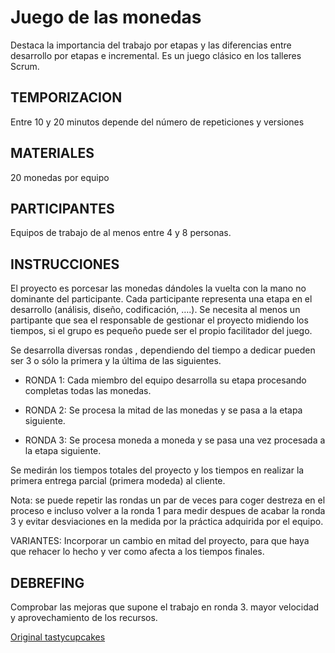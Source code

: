 # Juego de las monedas

Destaca la importancia del trabajo por etapas y las diferencias entre desarrollo por etapas e incremental. Es un juego clásico en los talleres Scrum.


## TEMPORIZACION

Entre 10 y 20 minutos depende del número de repeticiones y versiones

## MATERIALES

20 monedas por equipo

## PARTICIPANTES

Equipos de trabajo de al menos entre 4 y 8 personas.

## INSTRUCCIONES

El proyecto es porcesar las monedas dándoles la vuelta con la mano no dominante del participante. Cada participante representa una etapa en el desarrollo (análisis, diseño, codificación, ….). Se necesita al menos un partipante que sea el responsable de gestionar el proyecto midiendo los tiempos, si el grupo es pequeño puede ser el propio facilitador del juego.

Se desarrolla diversas rondas , dependiendo del tiempo a dedicar pueden ser 3 o sólo la primera y la última de las siguientes.

- RONDA 1: Cada miembro del equipo desarrolla su etapa procesando completas todas las monedas.

- RONDA 2: Se procesa la mitad de las monedas y se pasa a la etapa siguiente.

- RONDA 3: Se procesa moneda a moneda y se pasa una vez procesada a la etapa siguiente.

Se medirán los tiempos totales del proyecto y los tiempos en realizar la primera entrega parcial (primera modeda) al cliente.

Nota: se puede repetir las rondas un par de veces para coger destreza en el proceso e incluso volver a la ronda 1 para medir despues de acabar la ronda 3 y evitar desviaciones en la medida por la práctica adquirida por el equipo.

VARIANTES: Incorporar un cambio en mitad del proyecto, para que haya que rehacer lo hecho y ver como afecta a los tiempos finales.

## DEBREFING

Comprobar las mejoras que supone el trabajo en ronda 3. mayor velocidad y aprovechamiento de los recursos.

[Original tastycupcakes](https://www.tastycupcakes.org/2015/07/penny-flow/)
